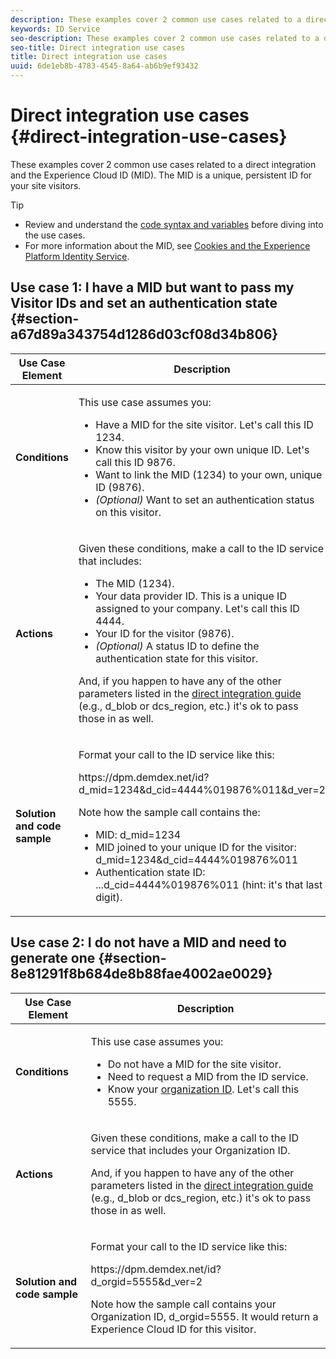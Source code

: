 ```yaml
---
description: These examples cover 2 common use cases related to a direct integration and the Experience Cloud ID (MID). The MID is a unique, persistent ID for your site visitors.
keywords: ID Service
seo-description: These examples cover 2 common use cases related to a direct integration and the Experience Cloud ID (MID). The MID is a unique, persistent ID for your site visitors.
seo-title: Direct integration use cases
title: Direct integration use cases
uuid: 6de1eb8b-4783-4545-8a64-ab6b9ef93432
---
```


# Direct integration use cases {#direct-integration-use-cases}

These examples cover 2 common use cases related to a direct integration and the Experience Cloud ID (MID). The MID is a unique, persistent ID for your site visitors.

>[!TIP]
>
>* Review and understand the [code syntax and variables](../implementation-guides/direct-integration.md#concept-4cd3206a84bb4687af0b312ae09648b9) before diving into the use cases. 
>* For more information about the MID, see [Cookies and the Experience Platform Identity Service](../introduction/cookies.md). 
>

## Use case 1: I have a MID but want to pass my Visitor IDs and set an authentication state {#section-a67d89a343754d1286d03cf08d34b806}

<table id="table_DA8840FCB51541109FE6DF20430E8924"> 
 <thead> 
  <tr> 
   <th colname="col1" class="entry"> Use Case Element </th> 
   <th colname="col2" class="entry"> Description </th> 
  </tr> 
 </thead>
 <tbody> 
  <tr> 
   <td colname="col1"> <p> <b>Conditions</b> </p> </td> 
   <td colname="col2"> <p>This use case assumes you: </p> 
    <ul id="ul_F20231F83EE84889B78971A64E758757"> 
     <li id="li_20F3E96493724CD2BAF4B20AEE5CBF23">Have a MID for the site visitor. Let's call this ID 1234. </li> 
     <li id="li_A358C58CC58C4FCBB7250F5ED108AA71">Know this visitor by your own unique ID. Let's call this ID 9876. </li> 
     <li id="li_D93CE7182EBE4927A5C7A0BF414C03BC">Want to link the MID (1234) to your own, unique ID (9876). </li> 
     <li id="li_4611146E56624C2AB647733487A3F046"> <i>(Optional)</i> Want to set an authentication status on this visitor. </li> 
    </ul> </td> 
  </tr> 
  <tr> 
   <td colname="col1"> <p> <b>Actions</b> </p> </td> 
   <td colname="col2"> <p>Given these conditions, make a call to the ID service that includes: </p> 
    <ul id="ul_9ECB1A65266644E89E949C57D202D5A4"> 
     <li id="li_10A6F5A9C54D44A08F4F2E405E6019E2">The MID (1234). </li> 
     <li id="li_4869572B40E54C54B88A2474DAC475A8">Your data provider ID. This is a unique ID assigned to your company. Let's call this ID 4444. </li> 
     <li id="li_05C8ED47488C4E289D84093127EC7B19">Your ID for the visitor (9876). </li> 
     <li id="li_3D1556AD18C843828A362CC604A9F76B"> <i>(Optional)</i> A status ID to define the authentication state for this visitor. </li> 
    </ul> <p>And, if you happen to have any of the other parameters listed in the <a href="../implementation-guides/direct-integration.md#concept-4cd3206a84bb4687af0b312ae09648b9" format="dita" scope="local"> direct integration guide</a> (e.g.,<span class="codeph"> d_blob</span> or <span class="codeph"> dcs_region</span>, etc.) it's ok to pass those in as well. </p> </td> 
  </tr> 
  <tr> 
   <td colname="col1"> <p> <b>Solution and code sample</b> </p> </td> 
   <td colname="col2"> <p>Format your call to the ID service like this: </p> <p> <span class="codeph">https://dpm.demdex.net/id?d_mid=1234&amp;d_cid=4444%019876%011&amp;d_ver=2</span> </p> <p>Note how the sample call contains the: </p> 
    <ul id="ul_0667FBFD8D3C46BDBD027F484691EC97"> 
     <li id="li_FAB1FAE703DB48D1A32EE72684028964">MID: <span class="codeph">d_mid=1234</span> </li> 
     <li id="li_C97B74FF444F4BB4B4A5CB1CBBE52249">MID joined to your unique ID for the visitor: <span class="codeph">d_mid=1234&amp;d_cid=4444%019876%011</span> </li> 
     <li id="li_D428DBF765234DD78DDF152C5EE8AB69">Authentication state ID: <span class="codeph">...d_cid=4444%019876%011</span> (hint: it's that last digit). </li> 
    </ul> </td> 
  </tr> 
 </tbody> 
</table>

## Use case 2: I do not have a MID and need to generate one {#section-8e81291f8b684de8b88fae4002ae0029}

<table id="table_666A92693F8A413096DF6A64770C1141"> 
 <thead> 
  <tr> 
   <th colname="col1" class="entry"> Use Case Element </th> 
   <th colname="col2" class="entry"> Description </th> 
  </tr> 
 </thead>
 <tbody> 
  <tr> 
   <td colname="col1"> <p> <b>Conditions</b> </p> </td> 
   <td colname="col2"> <p>This use case assumes you: </p> 
    <ul id="ul_BF3BD821907B46A4B2EFA63146D35722"> 
     <li id="li_E658AE0671D14558B65FDD8992F25996">Do not have a MID for the site visitor. </li> 
     <li id="li_28A48BB3F71C4E4297F95A2D3E10AD7B">Need to request a MID from the ID service. </li> 
     <li id="li_E2C306B9308D41E5BFE2F23EF48F5A41">Know your <a href="../reference/requirements.md#section-a02f537129a64ffbb690d5738d360c26" format="dita" scope="local"> organization ID</a>. Let's call this 5555. </li> 
    </ul> </td> 
  </tr> 
  <tr> 
   <td colname="col1"> <p> <b>Actions</b> </p> </td> 
   <td colname="col2"> <p>Given these conditions, make a call to the ID service that includes your Organization ID. </p> <p>And, if you happen to have any of the other parameters listed in the <a href="../implementation-guides/direct-integration.md#concept-4cd3206a84bb4687af0b312ae09648b9" format="dita" scope="local"> direct integration guide</a> (e.g.,<span class="codeph"> d_blob</span> or <span class="codeph"> dcs_region</span>, etc.) it's ok to pass those in as well. </p> </td> 
  </tr> 
  <tr> 
   <td colname="col1"> <p> <b>Solution and code sample</b> </p> </td> 
   <td colname="col2"> <p>Format your call to the ID service like this: </p> <p> <span class="codeph">https://dpm.demdex.net/id?d_orgid=5555&amp;d_ver=2</span> </p> <p>Note how the sample call contains your Organization ID, <span class="codeph">d_orgid=5555</span>. It would return a <span class="keyword"> Experience Cloud</span> ID for this visitor. </p> </td> 
  </tr> 
 </tbody> 
</table>

